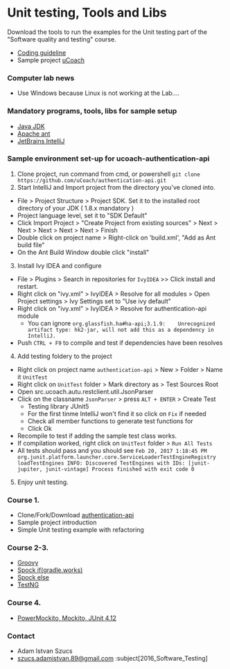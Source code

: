 # Unit testing, Tools and Libs #

Download the tools to run the examples for the Unit testing part of
the "Software quality and testing" course.

* [Coding guideline](https://google.github.io/styleguide/javaguide.html)
* Sample project [uCoach](https://github.com/ucoach)

### Computer lab news ###
* Use Windows because Linux is not working at the Lab....

### Mandatory programs, tools, libs for sample setup ###
* [Java JDK](http://www.oracle.com/technetwork/java/javase/downloads/jdk8-downloads-2133151.html)
* [Apache ant](http://ant.apache.org/bindownload.cgi)
* [JetBrains IntelliJ](https://www.jetbrains.com/idea/download/#section=windows)

### Sample environment set-up for ucoach-authentication-api ###
1. Clone project, run command from cmd, or powershell `git clone https://github.com/uCoach/authentication-api.git`
2. Start IntelliJ and Import project from the directory you've cloned into.
 * File > Project Structure > Project SDK. Set it to the installed root directory of your JDK ( 1.8.x mandatory )
 * Project language level, set it to "SDK Default"
 * Click Import Project > "Create Project from existing sources" > Next > Next > Next > Next > Next > Finish
 * Double click on project name > Right-click on 'build.xml', "Add as Ant build file"
 * On the Ant Build Window double click "install"
 
3. Install Ivy IDEA and configure
 * File > Plugins > Search in repositories for `IvyIDEA` >> Click install and restart.
 * Right click on "ivy.xml" > IvyIDEA > Resolve for all modules > Open Project settings > Ivy Settings set to "Use ivy default"
 * Right click on "ivy.xml" > IvyIDEA > Resolve for authentication-api module 
    * You can ignore `org.glassfish.ha#ha-api;3.1.9:	Unrecognized artifact type: hk2-jar, will not add this as a dependency in IntelliJ.`
 * Push `CTRL + F9`  to compile and test if dependencies have been resolves

4. Add testing foldery to the project 
 * Right click on project name `authentication-api` > New > Folder > Name it `UnitTest`
 * Right click on `UnitTest` folder > Mark directory as > Test Sources Root
 * Open src.ucoach.autu.restclient.util.JsonParser 
 * Click on the classname `JsonParser` > press `ALT + ENTER` > Create Test 
    * Testing library JUnit5
    * For the first tinme IntelliJ won't find it so click on `Fix` if needed
    * Check all member functions to generate test functions for
    * Click Ok
 * Recompile to test if adding the sample test class works.
 * If compilation worked, right click on `UnitTest` folder > ` Run All Tests `
 * All tests should pass and you should see `Feb 20, 2017 1:18:45 PM org.junit.platform.launcher.core.ServiceLoaderTestEngineRegistry loadTestEngines INFO: Discovered TestEngines with IDs: [junit-jupiter, junit-vintage] Process finished with exit code 0`
 
5. Enjoy unit testing.

### Course 1. ###
* Clone/Fork/Download [authentication-api](https://github.com/uCoach/authentication-api)
* Sample project introduction
* Simple Unit testing example with refactoring

### Course 2-3. ###

* [Groovy](https://dl.bintray.com/groovy/maven/apache-groovy-binary-2.4.8.zip)
* [Spock if(gradle.works)](https://github.com/spockframework/spock.git)
* [Spock else](https://search.maven.org/remotecontent?filepath=io/sniffy/spock/3.1.0-RC10/spock-3.1.0-RC10.jar)
* [TestNG](https://github.com/cbeust/testng.git)

### Course 4. ###
 
* [PowerMockito, Mockito, JUnit 4.12](http://dl.bintray.com/johanhaleby/generic/powermock-mockito2-junit-1.6.6.zip)

### Contact ###

* Adam Istvan Szucs
* szucs.adamistvan.89@gmail.com :subject[2016_Software_Testing]
